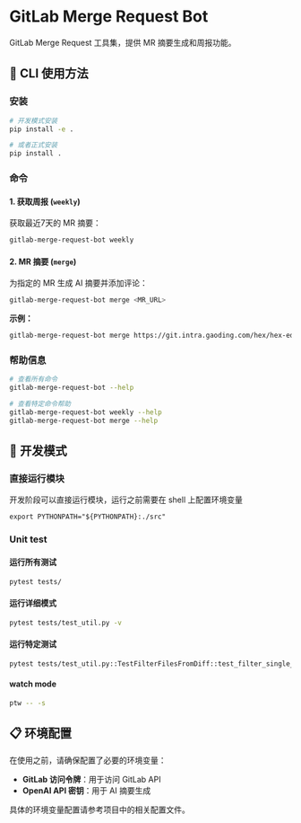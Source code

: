 # GitLab Merge Request Bot

GitLab Merge Request 工具集，提供 MR 摘要生成和周报功能。

## 🚀 CLI 使用方法

### 安装

```bash
# 开发模式安装
pip install -e .

# 或者正式安装
pip install .
```

### 命令

#### 1. 获取周报 (`weekly`)

获取最近7天的 MR 摘要：

```bash
gitlab-merge-request-bot weekly
```

#### 2. MR 摘要 (`merge`)

为指定的 MR 生成 AI 摘要并添加评论：

```bash
gitlab-merge-request-bot merge <MR_URL>
```

**示例：**

```bash
gitlab-merge-request-bot merge https://git.intra.gaoding.com/hex/hex-editor/-/merge_requests/8191
```

### 帮助信息

```bash
# 查看所有命令
gitlab-merge-request-bot --help

# 查看特定命令帮助
gitlab-merge-request-bot weekly --help
gitlab-merge-request-bot merge --help
```

## 🔧 开发模式

### 直接运行模块

开发阶段可以直接运行模块，运行之前需要在 shell 上配置环境变量

`export PYTHONPATH="${PYTHONPATH}:./src"`

### Unit test

#### 运行所有测试

```bash
pytest tests/
```

#### 运行详细模式

```bash
pytest tests/test_util.py -v
```

#### 运行特定测试

```bash
pytest tests/test_util.py::TestFilterFilesFromDiff::test_filter_single_file -v
```

#### watch mode

```bash
ptw -- -s
```

## 📋 环境配置

在使用之前，请确保配置了必要的环境变量：

- **GitLab 访问令牌**：用于访问 GitLab API
- **OpenAI API 密钥**：用于 AI 摘要生成

具体的环境变量配置请参考项目中的相关配置文件。
